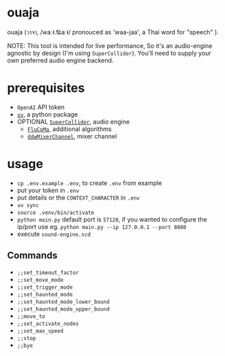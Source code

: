 # ouaja

ouaja (วาจา, /waː˧.t͡ɕaː˧/ pronouced as 'waa-jaa', a Thai word for "speech" ).


NOTE: This tool is intended for live performance, So it's an audio-engine agnostic by design (I'm using `SuperCollider`). You'll need to supply your own preferred audio engine backend.

# prerequisites
- `OpenAI` API token
- [`uv`](https://docs.astral.sh/uv/getting-started/installation/), a python package
- OPTIONAL [`SuperCollider`](https://supercollider.github.io/), audio engine
  - [`FluCoMa`](https://github.com/flucoma/flucoma-sc), additional algorithms 
  - [`ddwMixerChannel`](https://github.com/jamshark70/ddwMixerChannel), mixer channel

# usage

- `cp .env.example .env`, to create `.env` from example
- put your token in `.env`
- put details or the `CONTEXT_CHARACTER` in `.env`
- `uv sync`
- `source .venv/bin/activate`
- `python main.py` default port is `57120`, if you wanted to configure the ip/port use eg. `python main.py --ip 127.0.0.1 --port 8080`
- execute `sound-engine.scd`

## Commands

- `;;set_timeout_factor`
- `;;set_move_mode`
- `;;set_trigger_mode`
- `;;set_haunted_mode`
- `;;set_haunted_mode_lower_bound`
- `;;set_haunted_mode_upper_bound`
- `;;move_to`
- `;;set_activate_nodes`
- `;;set_max_speed`
- `;;stop`
- `;;bye`
